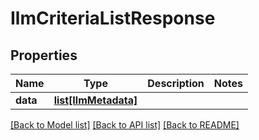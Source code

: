 # IlmCriteriaListResponse

## Properties
Name | Type | Description | Notes
------------ | ------------- | ------------- | -------------
**data** | [**list[IlmMetadata]**](IlmMetadata.md) |  | 

[[Back to Model list]](../README.md#documentation-for-models) [[Back to API list]](../README.md#documentation-for-api-endpoints) [[Back to README]](../README.md)

